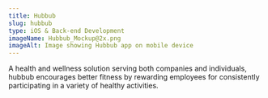 ```yaml
---
title: Hubbub
slug: hubbub
type: iOS & Back-end Development
imageName: Hubbub_Mockup@2x.png
imageAlt: Image showing Hubbub app on mobile device
---
```

A health and wellness solution serving both companies and individuals, hubbub encourages better fitness by rewarding employees for consistently participating in a variety of healthy activities.